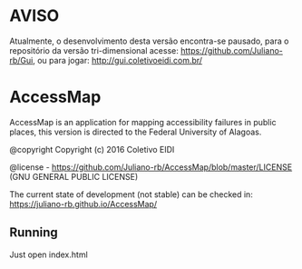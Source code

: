 # AVISO
Atualmente, o desenvolvimento desta versão encontra-se pausado, para o repositório da versão tri-dimensional acesse: https://github.com/Juliano-rb/Gui, ou para jogar: http://gui.coletivoeidi.com.br/

# AccessMap
AccessMap is an application for mapping accessibility failures in public places, this version is directed to the Federal University of Alagoas.

@copyright Copyright (c) 2016 Coletivo EIDI

@license - https://github.com/Juliano-rb/AccessMap/blob/master/LICENSE (GNU GENERAL PUBLIC LICENSE) 


The current state of development (not stable) can be checked in: https://juliano-rb.github.io/AccessMap/

<h2>Running</h2>
Just open index.html
